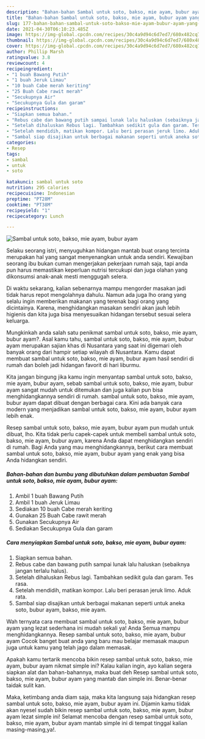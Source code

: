 ```yaml
---
description: "Bahan-bahan Sambal untuk soto, bakso, mie ayam, bubur ayam yang enak Untuk Jualan"
title: "Bahan-bahan Sambal untuk soto, bakso, mie ayam, bubur ayam yang enak Untuk Jualan"
slug: 177-bahan-bahan-sambal-untuk-soto-bakso-mie-ayam-bubur-ayam-yang-enak-untuk-jualan
date: 2021-04-30T06:10:23.485Z
image: https://img-global.cpcdn.com/recipes/30c4a9d94c6d7ed7/680x482cq70/sambal-untuk-soto-bakso-mie-ayam-bubur-ayam-foto-resep-utama.jpg
thumbnail: https://img-global.cpcdn.com/recipes/30c4a9d94c6d7ed7/680x482cq70/sambal-untuk-soto-bakso-mie-ayam-bubur-ayam-foto-resep-utama.jpg
cover: https://img-global.cpcdn.com/recipes/30c4a9d94c6d7ed7/680x482cq70/sambal-untuk-soto-bakso-mie-ayam-bubur-ayam-foto-resep-utama.jpg
author: Phillip Marsh
ratingvalue: 3.8
reviewcount: 4
recipeingredient:
- "1 buah Bawang Putih"
- "1 buah Jeruk Limau"
- "10 buah Cabe merah keriting"
- "25 Buah Cabe rawit merah"
- "Secukupnya Air"
- "Secukupnya Gula dan garam"
recipeinstructions:
- "Siapkan semua bahan."
- "Rebus cabe dan bawang putih sampai lunak lalu haluskan (sebaiknya jangan terlalu halus)."
- "Setelah dihaluskan Rebus lagi. Tambahkan sedikit gula dan garam. Tes rasa."
- "Setelah mendidih, matikan kompor. Lalu beri perasan jeruk limo. Aduk rata."
- "Sambal siap disajikan untuk berbagai makanan seperti untuk aneka soto, bubur ayam, bakso, mie ayam."
categories:
- Resep
tags:
- sambal
- untuk
- soto

katakunci: sambal untuk soto 
nutrition: 295 calories
recipecuisine: Indonesian
preptime: "PT28M"
cooktime: "PT38M"
recipeyield: "1"
recipecategory: Lunch

---
```



![Sambal untuk soto, bakso, mie ayam, bubur ayam](https://img-global.cpcdn.com/recipes/30c4a9d94c6d7ed7/680x482cq70/sambal-untuk-soto-bakso-mie-ayam-bubur-ayam-foto-resep-utama.jpg)

Selaku seorang istri, menyuguhkan hidangan mantab buat orang tercinta merupakan hal yang sangat menyenangkan untuk anda sendiri. Kewajiban seorang ibu bukan cuman mengerjakan pekerjaan rumah saja, tapi anda pun harus memastikan keperluan nutrisi tercukupi dan juga olahan yang dikonsumsi anak-anak mesti menggugah selera.

Di waktu  sekarang, kalian sebenarnya mampu mengorder masakan jadi tidak harus repot mengolahnya dahulu. Namun ada juga lho orang yang selalu ingin memberikan makanan yang terenak bagi orang yang dicintainya. Karena, menghidangkan masakan sendiri akan jauh lebih higienis dan kita juga bisa menyesuaikan hidangan tersebut sesuai selera keluarga. 



Mungkinkah anda salah satu penikmat sambal untuk soto, bakso, mie ayam, bubur ayam?. Asal kamu tahu, sambal untuk soto, bakso, mie ayam, bubur ayam merupakan sajian khas di Nusantara yang saat ini digemari oleh banyak orang dari hampir setiap wilayah di Nusantara. Kamu dapat membuat sambal untuk soto, bakso, mie ayam, bubur ayam hasil sendiri di rumah dan boleh jadi hidangan favorit di hari liburmu.

Kita jangan bingung jika kamu ingin menyantap sambal untuk soto, bakso, mie ayam, bubur ayam, sebab sambal untuk soto, bakso, mie ayam, bubur ayam sangat mudah untuk ditemukan dan juga kalian pun bisa menghidangkannya sendiri di rumah. sambal untuk soto, bakso, mie ayam, bubur ayam dapat dibuat dengan berbagai cara. Kini ada banyak cara modern yang menjadikan sambal untuk soto, bakso, mie ayam, bubur ayam lebih enak.

Resep sambal untuk soto, bakso, mie ayam, bubur ayam pun mudah untuk dibuat, lho. Kita tidak perlu capek-capek untuk membeli sambal untuk soto, bakso, mie ayam, bubur ayam, karena Anda dapat menghidangkan sendiri di rumah. Bagi Anda yang mau menghidangkannya, berikut cara membuat sambal untuk soto, bakso, mie ayam, bubur ayam yang enak yang bisa Anda hidangkan sendiri.

<!--inarticleads1-->

##### Bahan-bahan dan bumbu yang dibutuhkan dalam pembuatan Sambal untuk soto, bakso, mie ayam, bubur ayam:

1. Ambil 1 buah Bawang Putih
1. Ambil 1 buah Jeruk Limau
1. Sediakan 10 buah Cabe merah keriting
1. Gunakan 25 Buah Cabe rawit merah
1. Gunakan Secukupnya Air
1. Sediakan Secukupnya Gula dan garam




<!--inarticleads2-->

##### Cara menyiapkan Sambal untuk soto, bakso, mie ayam, bubur ayam:

1. Siapkan semua bahan.
1. Rebus cabe dan bawang putih sampai lunak lalu haluskan (sebaiknya jangan terlalu halus).
1. Setelah dihaluskan Rebus lagi. Tambahkan sedikit gula dan garam. Tes rasa.
1. Setelah mendidih, matikan kompor. Lalu beri perasan jeruk limo. Aduk rata.
1. Sambal siap disajikan untuk berbagai makanan seperti untuk aneka soto, bubur ayam, bakso, mie ayam.




Wah ternyata cara membuat sambal untuk soto, bakso, mie ayam, bubur ayam yang lezat sederhana ini mudah sekali ya! Anda Semua mampu menghidangkannya. Resep sambal untuk soto, bakso, mie ayam, bubur ayam Cocok banget buat anda yang baru mau belajar memasak maupun juga untuk kamu yang telah jago dalam memasak.

Apakah kamu tertarik mencoba bikin resep sambal untuk soto, bakso, mie ayam, bubur ayam nikmat simple ini? Kalau kalian ingin, ayo kalian segera siapkan alat dan bahan-bahannya, maka buat deh Resep sambal untuk soto, bakso, mie ayam, bubur ayam yang mantab dan simple ini. Benar-benar taidak sulit kan. 

Maka, ketimbang anda diam saja, maka kita langsung saja hidangkan resep sambal untuk soto, bakso, mie ayam, bubur ayam ini. Dijamin kamu tiidak akan nyesel sudah bikin resep sambal untuk soto, bakso, mie ayam, bubur ayam lezat simple ini! Selamat mencoba dengan resep sambal untuk soto, bakso, mie ayam, bubur ayam mantab simple ini di tempat tinggal kalian masing-masing,ya!.

